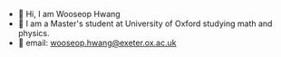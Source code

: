 - 🔭 Hi, I am Wooseop Hwang
- 🌱 I am a Master's student at University of Oxford studying math and physics.
- 👯 email: wooseop.hwang@exeter.ox.ac.uk

